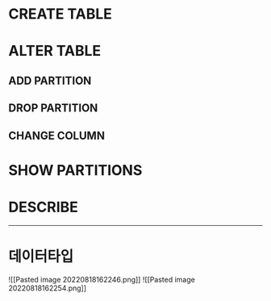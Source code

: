 # CREATE TABLE
# ALTER TABLE
## ADD PARTITION
## DROP PARTITION
## CHANGE COLUMN
# SHOW PARTITIONS
# DESCRIBE
----------------------------------------------------------------------
# 데이터타입
![[Pasted image 20220818162246.png]]
![[Pasted image 20220818162254.png]]
